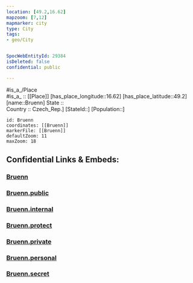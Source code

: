 ```yaml
---
location: [49.2,16.62] 
mapzoom: [7,12] 
mapmarker: city 
type: City
tags:
- geo/City


SpocWebEntityId: 29384
isDeleted: false
confidential: public

---
```

#is_a_/Place  
#is_a_ :: [[Place]] 
[has_place_longitude::16.62] 
[has_place_latitude::49.2] 
[name::Bruenn] 
State ::  
Country :: Czech_Rep.] 
[StateId::] 
[Population::] 



```leaflet
id: Bruenn
coordinates: [[Bruenn]] 
markerFile: [[Bruenn]] 
defaultZoom: 11 
maxZoom: 18
```


## Confidential Links & Embeds: 

### [Bruenn](/_Standards/Earth/Continent/Europe/Europe~Central/Czech_Republic/regions~Czech_Republic/Jihomoravský/City/Bruenn.md) 

### [Bruenn.public](/_public/Earth/Continent/Europe/Europe~Central/Czech_Republic/regions~Czech_Republic/Jihomoravský/City/Bruenn.public.md) 

### [Bruenn.internal](/_internal/Earth/Continent/Europe/Europe~Central/Czech_Republic/regions~Czech_Republic/Jihomoravský/City/Bruenn.internal.md) 

### [Bruenn.protect](/_protect/Earth/Continent/Europe/Europe~Central/Czech_Republic/regions~Czech_Republic/Jihomoravský/City/Bruenn.protect.md) 

### [Bruenn.private](/_private/Earth/Continent/Europe/Europe~Central/Czech_Republic/regions~Czech_Republic/Jihomoravský/City/Bruenn.private.md) 

### [Bruenn.personal](/_personal/Earth/Continent/Europe/Europe~Central/Czech_Republic/regions~Czech_Republic/Jihomoravský/City/Bruenn.personal.md) 

### [Bruenn.secret](/_secret/Earth/Continent/Europe/Europe~Central/Czech_Republic/regions~Czech_Republic/Jihomoravský/City/Bruenn.secret.md)

